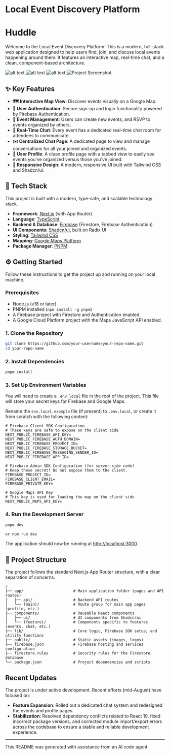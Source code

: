 # Local Event Discovery Platform
# Huddle

Welcome to the Local Event Discovery Platform! This is a modern, full-stack web application designed to help users find, join, and discuss local events happening around them. It features an interactive map, real-time chat, and a clean, component-based architecture.

![alt text](image-2.png)
![alt text](image-1.png)
![alt text](image-3.png)
![Project Screenshot](public/placeholder.jpg)

## ✨ Key Features

*   **🗺️ Interactive Map View**: Discover events visually on a Google Map.
*   **👤 User Authentication**: Secure sign-up and login functionality powered by Firebase Authentication.
*   **🎉 Event Management**: Users can create new events, and RSVP to events organized by others.
*   **💬 Real-Time Chat**: Every event has a dedicated real-time chat room for attendees to communicate.
*   **✉️ Centralized Chat Page**: A dedicated page to view and manage conversations for all your joined and organized events.
*   **👤 User Profile**: A clean profile page with a tabbed view to easily see events you've organized versus those you've joined.
*   **📱 Responsive Design**: A modern, responsive UI built with Tailwind CSS and Shadcn/ui.

## 🚀 Tech Stack

This project is built with a modern, type-safe, and scalable technology stack.

*   **Framework**: [Next.js](https://nextjs.org/) (with App Router)
*   **Language**: [TypeScript](https://www.typescriptlang.org/)
*   **Backend & Database**: [Firebase](https://firebase.google.com/) (Firestore, Firebase Authentication)
*   **UI Components**: [Shadcn/ui](https://ui.shadcn.com/), built on Radix UI
*   **Styling**: [Tailwind CSS](https://tailwindcss.com/)
*   **Mapping**: [Google Maps Platform](https://developers.google.com/maps)
*   **Package Manager**: [PNPM](https://pnpm.io/)

## ⚙️ Getting Started

Follow these instructions to get the project up and running on your local machine.

### Prerequisites

*   Node.js (v18 or later)
*   PNPM installed (`npm install -g pnpm`)
*   A Firebase project with Firestore and Authentication enabled.
*   A Google Cloud Platform project with the Maps JavaScript API enabled.

### 1. Clone the Repository

```bash
git clone https://github.com/your-username/your-repo-name.git
cd your-repo-name
```

### 2. Install Dependencies

```bash
pnpm install
```

### 3. Set Up Environment Variables

You will need to create a `.env.local` file in the root of the project. This file will store your secret keys for Firebase and Google Maps.

Rename the `env.local.example` file (if present) to `.env.local`, or create it from scratch with the following content:

```
# Firebase Client SDK Configuration
# These keys are safe to expose on the client side
NEXT_PUBLIC_FIREBASE_API_KEY=
NEXT_PUBLIC_FIREBASE_AUTH_DOMAIN=
NEXT_PUBLIC_FIREBASE_PROJECT_ID=
NEXT_PUBLIC_FIREBASE_STORAGE_BUCKET=
NEXT_PUBLIC_FIREBASE_MESSAGING_SENDER_ID=
NEXT_PUBLIC_FIREBASE_APP_ID=

# Firebase Admin SDK Configuration (for server-side code)
# Keep these secret! Do not expose them to the client.
FIREBASE_PROJECT_ID=
FIREBASE_CLIENT_EMAIL=
FIREBASE_PRIVATE_KEY=

# Google Maps API Key
# This key is used for loading the map on the client side
NEXT_PUBLIC_MAPS_API_KEY=
```

### 4. Run the Development Server

```bash
pnpm dev

or npm run dev
```

The application should now be running at [http://localhost:3000](http://localhost:3000).

## 📂 Project Structure

The project follows the standard Next.js App Router structure, with a clear separation of concerns.

```
/
├── app/                      # Main application folder (pages and API routes)
│   ├── api/                  # Backend API routes
│   └── (main)/               # Route group for main app pages (profile, etc.)
├── components/               # Reusable React components
│   ├── ui/                   # UI components from Shadcn/ui
│   └── (feature)/            # Components specific to features (events, chat, etc.)
├── lib/                      # Core logic, Firebase SDK setup, and utility functions
├── public/                   # Static assets (images, logos)
├── firebase.json             # Firebase hosting and services configuration
├── firestore.rules           # Security rules for the Firestore database
└── package.json              # Project dependencies and scripts
```

## Recent Updates

The project is under active development. Recent efforts (mid-August) have focused on:
*   **Feature Expansion**: Rolled out a dedicated chat system and redesigned the events and profile pages.
*   **Stabilization**: Resolved dependency conflicts related to React 19, fixed incorrect package versions, and corrected module import/export errors across the codebase to ensure a stable and reliable development experience.

---
This README was generated with assistance from an AI code agent.
```